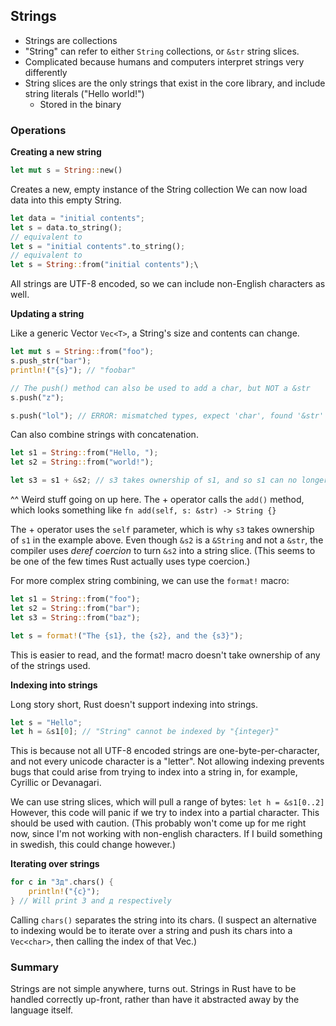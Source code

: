 ## Strings

- Strings are collections
- "String" can refer to either `String` collections, or `&str` string slices.
- Complicated because humans and computers interpret strings very differently
- String slices are the only strings that exist in the core library, and include string literals ("Hello world!")
    - Stored in the binary

### Operations

**Creating a new string**

```rust
let mut s = String::new()
```

Creates a new, empty instance of the String collection
We can now load data into this empty String.

```rust
let data = "initial contents";
let s = data.to_string();
// equivalent to
let s = "initial contents".to_string();
// equivalent to
let s = String::from("initial contents");\
```

All strings are UTF-8 encoded, so we can include non-English characters as well.

**Updating a string**

Like a generic Vector `Vec<T>`, a String's size and contents can change.

```rust
let mut s = String::from("foo");
s.push_str("bar");
println!("{s}"); // "foobar"

// The push() method can also be used to add a char, but NOT a &str
s.push("z");

s.push("lol"); // ERROR: mismatched types, expect 'char', found '&str'
```

Can also combine strings with concatenation.
```rust
let s1 = String::from("Hello, ");
let s2 = String::from("world!");

let s3 = s1 + &s2; // s3 takes ownership of s1, and so s1 can no longer be used
```
^^ Weird stuff going on up here. The + operator calls the `add()` method, which looks something like
`fn add(self, s: &str) -> String {}`

The + operator uses the `self` parameter, which is why `s3` takes ownership of `s1` in the example above.
Even though `&s2` is a `&String` and not a `&str`, the compiler uses *deref coercion* to turn `&s2` into a string slice.
(This seems to be one of the few times Rust actually uses type coercion.)

For more complex string combining, we can use the `format!` macro:
```rust
let s1 = String::from("foo");
let s2 = String::from("bar");
let s3 = String::from("baz");

let s = format!("The {s1}, the {s2}, and the {s3}");
```
This is easier to read, and the format! macro doesn't take ownership of any of the strings used.

**Indexing into strings**

Long story short, Rust doesn't support indexing into strings.

```rust
let s = "Hello";
let h = &s1[0]; // "String" cannot be indexed by "{integer}"
```

This is because not all UTF-8 encoded strings are one-byte-per-character, and not every unicode character is a "letter".
Not allowing indexing prevents bugs that could arise from trying to index into a string in, for example, Cyrillic or Devanagari.

We can use string slices, which will pull a range of bytes: `let h = &s1[0..2]`
However, this code will panic if we try to index into a partial character.
This should be used with caution.
(This probably won't come up for me right now, since I'm not working with non-english characters. If I build something in swedish, this could change however.)

**Iterating over strings**

```rust
for c in "Зд".chars() {
    println!("{c}");
} // Will print З and д respectively
```

Calling `chars()` separates the string into its chars.
(I suspect an alternative to indexing would be to iterate over a string and push its chars into a `Vec<char>`, then calling the index of that Vec.)

### Summary

Strings are not simple anywhere, turns out. Strings in Rust have to be handled correctly up-front, rather than have it abstracted away by the language itself.

